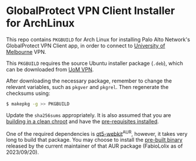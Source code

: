 # GlobalProtect VPN Client Installer for ArchLinux

This repo contains `PKGBUILD` for Arch Linux for installing Palo Alto Network's 
GlobalProtect VPN Client app, in order to connect to 
[University of Melbourne](https://unimelb.edu.au) VPN.


This `PKGBUILD` requires the source Ubuntu installer package (`.deb`), which can 
be downloaded from [UoM VPN](https://vpn.unimelb.edu.au).

After downloading the necessary package, remember to change the relevant 
variables, such as `pkgver` and `pkgrel`. Then regenerate the checksums using:

```bash
$ makepkg -g >> PKGBUILD
```

Update the `sha256sums` appropriately.
It is also assumed that you are [building in a clean chroot](https://wiki.archlinux.org/title/DeveloperWiki:Building_in_a_clean_chroot) 
and have the [pre-requisites installed](https://wiki.archlinux.org/title/Creating_packages#Prerequisite_software).

One of the required dependencies is [qt5-webkit](https://aur.archlinux.org/packages/qt5-webkit)<sup>AUR</sup>, 
however, it takes very long to build that package. 
You may choose to install the [pre-built binary](https://aur.archlinux.org/packages/qt5-webkit#comment-896552) released 
by the current maintainer of that AUR package (FabioLolix as of 2023/09/20).
